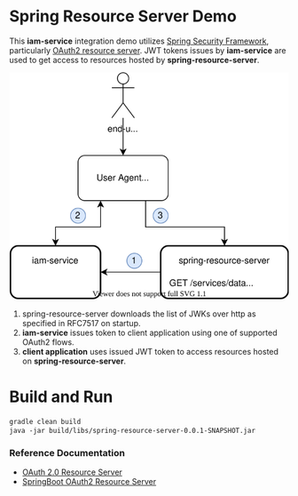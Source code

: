 # Spring Resource Server Demo 
This __iam-service__ integration demo utilizes [Spring Security Framework](https://docs.spring.io/spring-security/site/docs/5.3.3.BUILD-SNAPSHOT/reference/html5/#preface), 
particularly [OAuth2 resource server](https://docs.spring.io/spring-security/site/docs/5.3.3.BUILD-SNAPSHOT/reference/html5/#oauth2resourceserver). 
JWT tokens issues by __iam-service__ are used to get access to resources hosted by __spring-resource-server__. 

![demo-architecture](docs/spring-resource-server.svg)

1. spring-resource-server downloads the list of JWKs over http as specified in RFC7517 on startup.
2. __iam-service__ issues token to client application using one of supported OAuth2 flows.
3. __client application__ uses issued JWT token to access resources hosted on __spring-resource-server__. 

# Build and Run
```
gradle clean build
java -jar build/libs/spring-resource-server-0.0.1-SNAPSHOT.jar
```

### Reference Documentation
* [OAuth 2.0 Resource Server](https://docs.spring.io/spring-security/site/docs/5.3.3.BUILD-SNAPSHOT/reference/html5/#oauth2resourceserver)
* [SpringBoot OAuth2 Resource Server](https://docs.spring.io/spring-boot/docs/2.3.0.RELEASE/reference/htmlsingle/#boot-features-security-oauth2-server)

